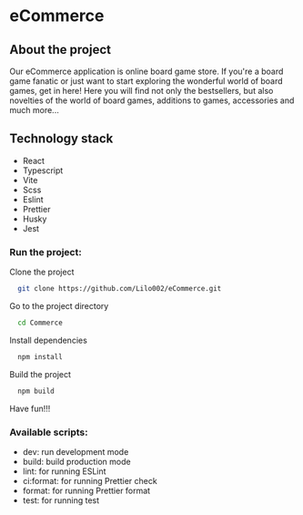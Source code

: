 # eCommerce

## About the project

Our eCommerce application is online board game store. If you're a board game fanatic or just want to start exploring the wonderful world of board games, get in here! Here you will find not only the bestsellers, but also novelties of the world of board games, additions to games, accessories and much more...

## Technology stack

- React
- Typescript
- Vite
- Scss
- Eslint
- Prettier
- Husky
- Jest

### Run the project:

Clone the project

```bash
  git clone https://github.com/Lilo002/eCommerce.git
```

Go to the project directory

```bash
  cd Commerce
```

Install dependencies

```bash
  npm install
```

Build the project

```bash
  npm build
```

Have fun!!!

### Available scripts:

- dev: run development mode
- build: build production mode
- lint: for running ESLint
- ci:format: for running Prettier check
- format: for running Prettier format
- test: for running test
